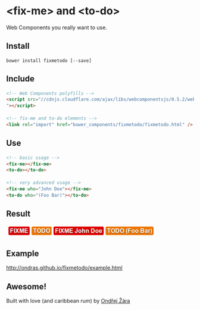 # &lt;fix-me&gt; and &lt;to-do&gt;

Web Components you really want to use.

## Install
```
bower install fixmetodo [--save]
```

## Include
```html
<!-- Web Components polyfills -->
<script src="//cdnjs.cloudflare.com/ajax/libs/webcomponentsjs/0.5.2/webcomponents.min.js
"></script>

<!-- fix-me and to-do elements -->
<link rel="import" href="bower_components/fixmetodo/fixmetodo.html" />
```

## Use
```html
<!-- basic usage -->
<fix-me></fix-me>
<to-do></to-do>

<!-- very advanced usage -->
<fix-me who="John Doe"></fix-me>
<to-do who="(Foo Bar)"></to-do>
```

## Result
![Screenshot](fixmetodo.png)

## Example
http://ondras.github.io/fixmetodo/example.html


## Awesome!
Built with love (and caribbean rum) by [Ondřej Žára](http://ondras.zarovi.cz/)
